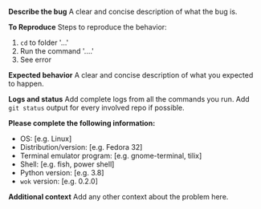 **Describe the bug**
A clear and concise description of what the bug is.

**To Reproduce**
Steps to reproduce the behavior:
1. `cd` to folder '...'
2. Run the command '....'
3. See error

**Expected behavior**
A clear and concise description of what you expected to happen.

**Logs and status**
Add complete logs from all the commands you run.
Add `git status` output for every involved repo if possible.

**Please complete the following information:**
 - OS: [e.g. Linux]
 - Distribution/version: [e.g. Fedora 32]
 - Terminal emulator program: [e.g. gnome-terminal, tilix]
 - Shell: [e.g. fish, power shell]
 - Python version: [e.g. 3.8]
 - `wok` version: [e.g. 0.2.0]

**Additional context**
Add any other context about the problem here.
